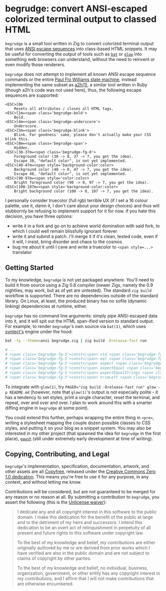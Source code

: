 # begrudge: convert ANSI-escaped colorized terminal output to classed HTML

`begrudge` is a small tool written in Zig to convert colorized terminal output
that uses [ANSI escape
sequences](https://gist.github.com/fnky/458719343aabd01cfb17a3a4f7296797) into
class-based HTML snippets. It may be useful for converting the output of tools
such as [`bat`](https://github.com/sharkdp/bat) or
[`glow`](https://github.com/charmbracelet/glow) into something web browsers can
understand, without the need to reinvent or even modify those renderers.

`begrudge` does not attempt to implement all known ANSI escape sequence
commands or the entire [Paul Flo Williams state
machine](https://vt100.net/emu/dec_ansi_parser), instead implementing the same
subset as [a2h(1)](https://rtomayko.github.io/bcat/a2h.1.html), a similar tool
written in Ruby (though a2h's code was not used here), thus, the following
escape sequences are supported:

```
<ESC>[0m
    Resets all attributes / closes all HTML tags.
<ESC>[1m=<span class='begrudge-bold'>
    Bold.
<ESC>[4m=<span class='begrudge-underscore'>
    Underscore.
<ESC>[5m=<span class='begrudge-blink'>
    Blink. For goodness' sake, please don't actually make your CSS blink this.
<ESC>[8m=<span class='begrudge-span'>
    Hidden.
<ESC>[30-37m=<span class='begrudge-fg-0'>
    Foreground color (30 -> 0, 37 -> 7, you get the idea).
    Escape 38, "default color", is not yet implemented.
<ESC>[40-47m=<span style='background-color:color>
    Background color (40 -> 0, 47 -> 7, you get the idea).
    Escape 48, "default color", is not yet implemented.
<ESC>[90-97m=<span style='color:color>
    Bright foreground color (90 -> 0, 97 -> 7, you get the idea).
<ESC>[100-107m=<span style='background-color:color>
    Bright background color (100 -> 0, 107 -> 7, you get the idea).
```

I personally consider truecolor (full rgb) terrible UX (if I set a 16 colour
palette, use it, damn it, I don't care about your design choices) and thus will
stubbornly be refusing to implement support for it for now. if you hate this
decision, you have three options:

- write it in a fork and go on to achieve world domination with said fork,
  to which I could well remain blissfully ignorant forever
- write it and submit a patch. I'll merge it if it's clean, tested code,
  even if it will, I insist, bring disorder and chaos to the cosmos
- bug me about it until I cave and write a truecolor to `<span style=...>`
  translator

## Getting Started

To my knowledge, `begrudge` is not yet packaged anywhere. You'll need to build
it from source using a Zig 0.8 compiler (newer Zigs, namely the 0.9 nightlies,
may work, but as of yet are untested). The standard `zig build` workflow is
supported. There are no dependencies outside of the standard library. On Linux,
at least, the produced binary has no sofile (dynamic linking) dependencies at
runtime, either.

`begrudge` has no command line arguments: simply pipe ANSI-escaped data into
it, and it will spit out the HTML span-ified version to standard output. For
example, to render `begrudge`'s own source via `bat(1)`, which uses
[syntect's](https://github.com/trishume/syntect) engine under the hood:

```sh
bat -fp --theme=ansi begrudge.zig | zig build -Drelease-fast run

# ...
# <span class='begrudge-fg-5'>const</span> std <span class='begrudge-fg-5'>=</span> <span class='begrudge-fg-5'>@import</span>(<span class='begrudge-fg-2'>"std"</span>);
# <span class='begrudge-fg-5'>const</span> eql <span class='begrudge-fg-5'>=</span> std.mem.eql;
# <span class='begrudge-fg-5'>const</span> expect <span class='begrudge-fg-5'>=</span> std.testing.expect;
# <span class='begrudge-fg-5'>const</span> expectEqual <span class='begrudge-fg-5'>=</span> std.testing.expectEqual;
# <span class='begrudge-fg-5'>const</span> expectEqualStrings <span class='begrudge-fg-5'>=</span> std.testing.expectEqualStrings;
# <span class='begrudge-fg-5'>const</span> trimLeft <span class='begrudge-fg-5'>=</span> std.mem.trimLeft;
```

To integrate with `glow(1)`, try `PAGER="zig build -Drelease-fast run" glow -p
README.md` (however, note that `glow(1)`'s output is not especially polite - it
has a tendency to set styles, print a single character, reset the terminal, and
repeat, over and over and over. I plan to work around this with a smarter
diffing engine in `begrudge` at some point).

You could extend this further, perhaps wrapping the entire thing in `<pre>`,
writing a stylesheet mapping the couple dozen possible classes to CSS styles,
and putting it on your blog as a snippet system. You may also be interested in
my other project (that spawned the idea for `begrudge` in the first place),
[`gawsh`](https://github.com/klardotsh/gawsh) (still under extremely early
development at time of writing).

## Copying, Contributing, and Legal

`begrudge`'s implementation, specification, documentation, artwork, and other
assets are all [Copyfree](http://copyfree.org/), released under the [Creative
Commons Zero 1.0
dedication](https://creativecommons.org/publicdomain/zero/1.0/). This means
you're free to use it for any purpose, in any context, and without letting me
know.

Contributions will be considered, but are not guaranteed to be merged for any
reason or no reason at all. By submitting a contribution to `begrudge`, you assert
the following (this is the [Unlicense waiver](https://unlicense.org/WAIVER)):

> I dedicate any and all copyright interest in this software to the
> public domain. I make this dedication for the benefit of the public at
> large and to the detriment of my heirs and successors. I intend this
> dedication to be an overt act of relinquishment in perpetuity of all
> present and future rights to this software under copyright law.
>
> To the best of my knowledge and belief, my contributions are either
> originally authored by me or are derived from prior works which I have
> verified are also in the public domain and are not subject to claims
> of copyright by other parties.
>
> To the best of my knowledge and belief, no individual, business,
> organization, government, or other entity has any copyright interest
> in my contributions, and I affirm that I will not make contributions
> that are otherwise encumbered.
